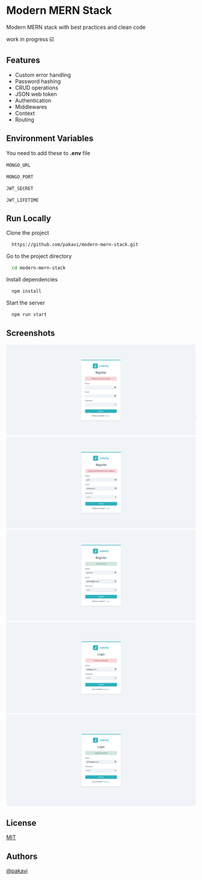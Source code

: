# Modern MERN Stack

Modern MERN stack with best practices and clean code

work in progress ☑️

## Features
- Custom error handling
- Password hashing
- CRUD operations
- JSON web token
- Authentication
- Middlewares
- Context
- Routing

## Environment Variables

You need to add these to **.env** file

`MONGO_URL`

`MONGO_PORT`

`JWT_SECRET`

`JWT_LIFETIME`

## Run Locally

Clone the project

```bash
  https://github.com/pakavi/modern-mern-stack.git
```

Go to the project directory

```bash
  cd modern-mern-stack
```

Install dependencies

```bash
  npm install
```

Start the server

```bash
  npm run start
```

## Screenshots

![App Screenshot](./preview/modern-mern-stack-error.png)
![App Screenshot](./preview/modern-mern-stack-valid-email.png)
![App Screenshot](./preview/modern-mern-stack-register.png)
![App Screenshot](./preview/modern-mern-stack-invalid-credentials.png)
![App Screenshot](./preview/modern-mern-stack-login.png)

## License

[MIT](https://github.com/pakavi/modern-mern-stack/blob/main/LICENSE.md)


## Authors

[@pakavi](https://github.com/pakavi)
